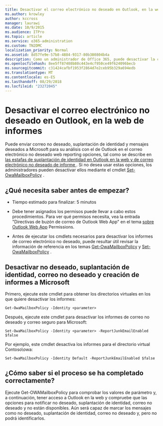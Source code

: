 ```yaml
---
title: Desactivar el correo electrónico no deseado en Outlook, en la web de informes
ms.author: krowley
author: kccross
manager: laurawi
ms.date: 10/9/2015
ms.audience: ITPro
ms.topic: article
ms.service: o365-administration
ms.custom: TN2DMC
localization_priority: Normal
ms.assetid: 8d57fe9e-57b8-4884-9317-80b380804b4a
description: Como un administrador de Office 365, puede desactivar la capacidad para los usuarios de correo electrónico de informe como correo no deseado.
ms.openlocfilehash: 8ee5ff87408b80c443e4cf950ce49f624096becb
ms.sourcegitcommit: c31424cafbf1953f2864d7e2ceb95b329a694edb
ms.translationtype: MT
ms.contentlocale: es-ES
ms.lasthandoff: 08/29/2018
ms.locfileid: "23272045"
---
```

# <a name="turn-off-junk-email-reporting-in-outlook-on-the-web"></a>Desactivar el correo electrónico no deseado en Outlook, en la web de informes

Puede enviar correo no deseado, suplantación de identidad y mensajes deseados a Microsoft para su análisis con el de Outlook en el correo electrónico no deseado web reporting opciones, tal como se describe en [las estafas de suplantación de identidad en Outlook en la web y de correo electrónico no deseado de informe ](report-junk-email-and-phishing-scams-in-outlook-on-the-web-eop.md). Si no desea usar estas opciones, los administradores pueden desactivar ellos mediante el cmdlet [Set-OwaMailboxPolicy](http://technet.microsoft.com/library/530166f7-ab42-4609-ba73-9b5a39b567be.aspx) . 
  
## <a name="what-do-you-need-to-know-before-you-begin"></a>¿Qué necesita saber antes de empezar?
<a name="sectionSection0"> </a>

- Tiempo estimado para finalizar: 5 minutos
    
- Debe tener asignados los permisos puede llevar a cabo estos procedimientos. Para ver qué permisos necesita, vea la entrada "Directivas de buzón de correo de Outlook Web App" en el tema [sobre Outlook Web App](http://technet.microsoft.com/library/57eca42a-5a7f-4c65-89f0-7a84f2dbea19.aspx#OutlookWebApp) Permissions. 
    
- Antes de ejecutar los cmdlets necesarios para desactivar los informes de correo electrónico no deseado, puede resultar útil revisar la información de referencia en los temas [Get-OwaMailboxPolicy](http://technet.microsoft.com/library/bdd580d3-8812-4b4a-93e8-c6401b0d2f0f.aspx) y [Set-OwaMailboxPolicy](http://technet.microsoft.com/library/530166f7-ab42-4609-ba73-9b5a39b567be.aspx) . 
    
## <a name="turn-off-junk-phishing-and-not-junk-reporting-to-microsoft"></a>Desactivar no deseado, suplantación de identidad, correo no deseado y creación de informes a Microsoft
<a name="sectionSection1"> </a>

Primero, ejecute este cmdlet para obtener los directorios virtuales en los que quiere desactivar los informes:
  
```
Get-OwaMailboxPolicy -Identity <parameter>
```

Después, ejecute este cmdlet para desactivar los informes de correo no deseado y correo seguro para Microsoft:
  
```
Set-OwaMailboxPolicy -Identity <parameter> -ReportJunkEmailEnabled $false
```

Por ejemplo, este cmdlet desactiva los informes para el directorio virtual Contoso\owa:
  
```
Set-OwaMailboxPolicy -Identity Default -ReportJunkEmailEnabled $false
```

## <a name="how-do-you-know-this-worked"></a>¿Cómo saber si el proceso se ha completado correctamente?
<a name="sectionSection2"> </a>

Ejecute Get-OWAMailboxPolicy para comprobar los valores de parámetro y, a continuación, tener acceso a Outlook en la web y compruebe que las opciones para notificar no deseado, suplantación de identidad, correo no deseado y no están disponibles. Aún será capaz de marcar los mensajes como no deseado, suplantación de identidad, correo no deseado y, pero no podrá identificarlos. 
  


